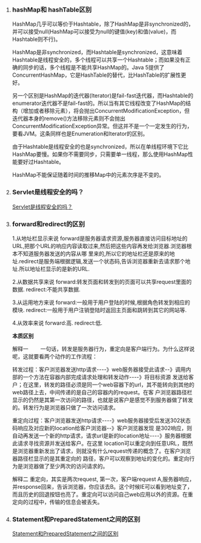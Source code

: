 1. ### hashMap和 hashTable区别

    HashMap几乎可以等价于Hashtable，除了HashMap是非synchronized的，并可以接受null(HashMap可以接受为null的键值(key)和值(value)，而Hashtable则不行)。
	
    HashMap是非synchronized，而Hashtable是synchronized，这意味着Hashtable是线程安全的，多个线程可以共享一个Hashtable；而如果没有正确的同步的话，多个线程是不能共享HashMap的。Java 5提供了ConcurrentHashMap，它是HashTable的替代，比HashTable的扩展性更好。
	
	另一个区别是HashMap的迭代器(Iterator)是fail-fast迭代器，而Hashtable的enumerator迭代器不是fail-fast的。所以当有其它线程改变了HashMap的结构（增加或者移除元素），将会抛出ConcurrentModificationException，但迭代器本身的remove()方法移除元素则不会抛出ConcurrentModificationException异常。但这并不是一个一定发生的行为，要看JVM。这条同样也是Enumeration和Iterator的区别。
	
	由于Hashtable是线程安全的也是synchronized，所以在单线程环境下它比HashMap要慢。如果你不需要同步，只需要单一线程，那么使用HashMap性能要好过Hashtable。

	HashMap不能保证随着时间的推移Map中的元素次序是不变的。

2. ### Servlet是线程安全的吗？
    
    [Servlet是线程安全的吗？](https://www.cnblogs.com/chanshuyi/p/5052426.html)
    
3. ### forward和redirect的区别
	
	1.从地址栏显示来说 
	forward是服务器请求资源,服务器直接访问目标地址的URL,把那个URL的响应内容读取过来,然后把这些内容再发给浏览器.浏览器根本不知道服务器发送的内容从哪	里来的,所以它的地址栏还是原来的地址.redirect是服务端根据逻辑,发送一个状态码,告诉浏览器重新去请求那个地址.所以地址栏显示的是新的URL.
	
	2.从数据共享来说 
	forward:转发页面和转发到的页面可以共享request里面的数据.
	redirect:不能共享数据.
	
	3.从运用地方来说 
	forward:一般用于用户登陆的时候,根据角色转发到相应的模块.
	redirect:一般用于用户注销登陆时返回主页面和跳转到其它的网站等.
	
	4.从效率来说 
	forward:高.
	redirect:低.
	
	**本质区别**
	
	解释一　　 
	一句话，转发是服务器行为，重定向是客户端行为。为什么这样说呢，这就要看两个动作的工作流程： 

	转发过程：客户浏览器发送http请求----》web服务器接受此请求--》调用内部的一个方法在容器内部完成请求处理和转发动作----》将目标资源 发送给客户；在这里，转发的路径必须是同一个web容器下的url，其不能转向到其他的web路径上去，中间传递的是自己的容器内的request。在客 户浏览器路径栏显示的仍然是其第一次访问的路径，也就是说客户是感觉不到服务器做了转发的。转发行为是浏览器只做了一次访问请求。 

	重定向过程：客户浏览器发送http请求----》web服务器接受后发送302状态码响应及对应新的location给客户浏览器--》客户浏览器发现 是302响应，则自动再发送一个新的http请求，请求url是新的location地址----》服务器根据此请求寻找资源并发送给客户。在这里 location可以重定向到任意URL，既然是浏览器重新发出了请求，则就没有什么request传递的概念了。在客户浏览器路径栏显示的是其重定向的 路径，客户可以观察到地址的变化的。重定向行为是浏览器做了至少两次的访问请求的。 

	解释二 
	重定向，其实是两次request, 
	第一次，客户端request A,服务器响应，并response回来，告诉浏览器，你应该去B。这个时候IE可以看到地址变了，而且历史的回退按钮也亮了。重定向可以访问自己web应用以外的资源。在重定向的过程中，传输的信息会被丢失。 
	
4. ### Statement和PreparedStatement之间的区别
	
	[Statement和PreparedStatement之间的区别](https://www.cnblogs.com/raymond19840709/archive/2008/10/13/1309657.html)



